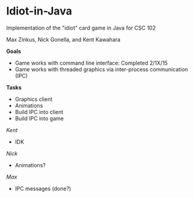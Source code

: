 Idiot-in-Java
=============

Implementation of the "idiot" card game in Java for CSC 102

Max Zinkus, Nick Gonella, and Kent Kawahara

**Goals**
* Game works with command line interface: Completed 2/1X/15
* Game works with threaded graphics via inter-process communication (IPC)

**Tasks**
* Graphics client
* Animations
* Build IPC into client
* Build IPC into game

*Kent*
* IDK

*Nick*
* Animations?

*Max*
* IPC messages (done?)
